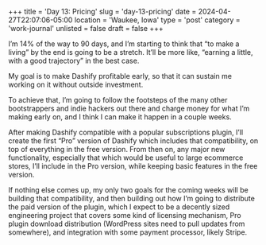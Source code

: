 +++
title = 'Day 13: Pricing'
slug = 'day-13-pricing'
date = 2024-04-27T22:07:06-05:00
location = 'Waukee, Iowa'
type = 'post'
category = 'work-journal'
unlisted = false
draft = false
+++

I’m 14% of the way to 90 days, and I’m starting to think that “to make a living” by the end is going to be a stretch. It’ll be more like, “earning a little, with a good trajectory” in the best case.

My goal is to make Dashify profitable early, so that it can sustain me working on it without outside investment.

To achieve that, I’m going to follow the footsteps of the many other bootstrappers and indie hackers out there and charge money for what I’m making early on, and I think I can make it happen in a couple weeks.

After making Dashify compatible with a popular subscriptions plugin, I’ll create the first “Pro” version of Dashify which includes that compatibility, on top of everything in the free version. From then on, any major new functionality, especially that which would be useful to large ecommerce stores, I’ll include in the Pro version, while keeping basic features in the free version.

If nothing else comes up, my only two goals for the coming weeks will be building that compatibility, and then building out how I’m going to distribute the paid version of the plugin, which I expect to be a decently sized engineering project that covers some kind of licensing mechanism, Pro plugin download distribution (WordPress sites need to pull updates from somewhere), and integration with some payment processor, likely Stripe.
